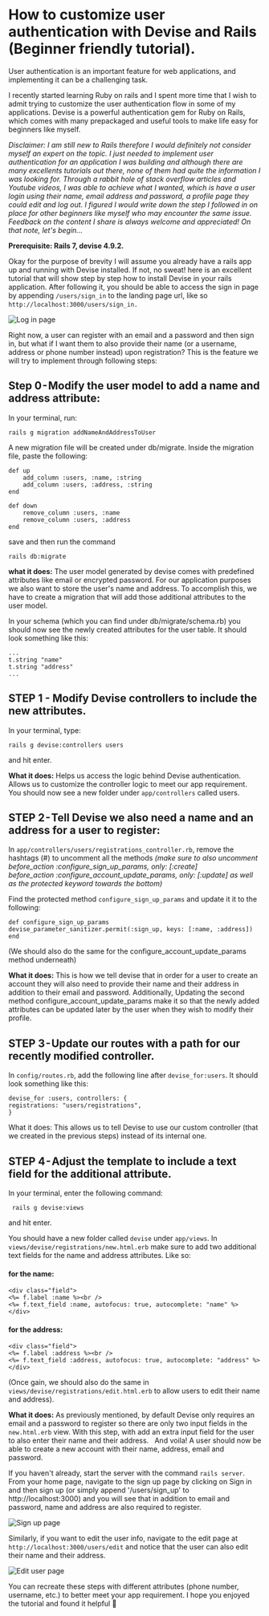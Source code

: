 
# How to customize user authentication with Devise and Rails (Beginner friendly tutorial).

User authentication is an important feature for web applications, and implementing it can be a challenging task. 

I recently started learning Ruby on rails and I spent more time that I wish to admit trying to customize the user authentication flow in some of my applications. Devise is a powerful authentication gem for Ruby on Rails, which comes with many prepackaged and useful tools to make life easy for  beginners like myself. 

_Disclaimer: I am still new to Rails therefore I would definitely not consider myself an expert on the topic. I just needed to implement user authentication for an application I was building and although there are many excellents tutorials out there, none of them had quite the information I was looking for. Through a rabbit hole of stack overflow articles and Youtube videos, I was able to achieve what I wanted, which is have a user login using their name, email address and password, a profile page they could edit and log out. I figured I would write down the step I followed in on place for other beginners like myself who may encounter the same issue. Feedback on the content I share is always welcome and appreciated! On that note, let's begin…_

**Prerequisite: Rails 7, devise 4.9.2.**

Okay for the purpose of brevity I will assume you already have a rails app up and running with Devise installed. If not, no sweat! here is an excellent tutorial that will show step by step how to install Devise in your rails application. After following it, you should be able to access the sign in page by appending `/users/sign_in` to the landing page url, like so `http://localhost:3000/users/sign_in.` 


![Log in page](https://file%2B.vscode-resource.vscode-cdn.net/Users/sakatia/Desktop/blog/app/assets/images/Login%20.jpg?version%3D1682171453886)


Right now, a user can register with an email and a password and then sign in, but what if I want them to also provide their name (or a username, address or phone number  instead) upon registration? This is the feature we will try to implement through following steps:

## Step 0 - Modify the user model to add a name and address attribute:

In your terminal, run:

```
rails g migration addNameAndAddressToUser
```

A new migration file will be created under db/migrate. Inside the migration file, paste the following:

```
def up
    add_column :users, :name, :string
    add_column :users, :address, :string
end

def down
    remove_column :users, :name
    remove_column :users, :address
end
```
save and then run the command 

```
rails db:migrate
```

**what it does:** The user model generated by devise comes with predefined attributes like email or encrypted password. For our application purposes we also want to store the user's name and address. To accomplish this, we have to create a migration that will add those additional attributes to the user model.

In your schema (which you can find under db/migrate/schema.rb) you should now see the newly created attributes for the user table. It should look something like this:
```
...
t.string "name"
t.string "address"
...
```

## STEP 1 - Modify Devise controllers to include the new attributes. 

In your terminal, type: 
```
rails g devise:controllers users 
```
and hit enter.

**What it does:** Helps us access the logic behind Devise authentication. Allows us to customize the controller logic to meet our app requirement. 
You should now see a new folder under `app/controllers` called users.

## STEP 2 - Tell Devise we also need a name and an address for a user to register:

In `app/controllers/users/registrations_controller.rb`, remove the hashtags (#) to uncomment all the methods _(make sure to also uncomment before_action :configure_sign_up_params, only: [:create]
before_action :configure_account_update_params, only: [:update]
as well as the protected keyword towards the bottom)_

Find the protected method `configure_sign_up_params` and update it it to the following:
```
def configure_sign_up_params
devise_parameter_sanitizer.permit(:sign_up, keys: [:name, :address])
end 
```

(We should also do the same for the configure_account_update_params method underneath)

**What it does:** This is how we tell devise that in order for a user to create an account they will also need to provide their name and their address in addition to their email and password. Additionally, Updating the second method configure_account_update_params make it so that the newly added attributes can be updated later by the user when they wish to modify their profile.

## STEP 3 - Update our routes with a path for our recently modified controller.

In `config/routes.rb`, add the following line after `devise_for:users`. It should look something like this: 

```
devise_for :users, controllers: {
registrations: "users/registrations",
} 
```

What it does: This allows us to tell Devise to use our custom controller (that we created in the previous steps) instead of its internal one.

## STEP 4 - Adjust the template to include a text field for the additional attribute.

In your terminal, enter the following command:
```
 rails g devise:views 
```

and hit enter.

You should have a new folder called `devise` under `app/views`. In `views/devise/registrations/new.html.erb` make sure to add two additional text fields for the name and address attributes. Like so:

#### for the name:
```
<div class="field">
<%= f.label :name %><br />
<%= f.text_field :name, autofocus: true, autocomplete: "name" %>
</div>
```

#### for the address: 
````
<div class="field">
<%= f.label :address %><br />
<%= f.text_field :address, autofocus: true, autocomplete: "address" %>
</div>
````

(Once gain, we should also do the same in `views/devise/registrations/edit.html.erb` to allow users to edit their name and address).

**What it does:** As previously mentioned, by default Devise only requires an email and a password to register so there are only two input fields in the `new.html.erb` view. With this step, with add an extra input field for the user to also enter their name and their address.
 
And voila! A user should now be able to create a new account with their name, address, email and password. 

If you haven't already, start the server with the command `rails server`. From your home page, navigate to the sign up page by clicking on Sign in and then sign up (or simply append '/users/sign_up' to http://localhost:3000) and you will see that in addition to email and password, name and address are also required to register.
 

![Sign up page](https://file%2B.vscode-resource.vscode-cdn.net/Users/sakatia/Desktop/blog/app/assets/images/signup.%20.jpg?version%3D1682171497463)


Similarly, if you want to edit the user info, navigate to the edit page at `http://localhost:3000/users/edit` and notice that the user can also edit their name and their address.


![Edit user page](https://file%2B.vscode-resource.vscode-cdn.net/Users/sakatia/Desktop/blog/app/assets/images/edit.jpg?version%3D1682171513316)


You can recreate these steps with different attributes (phone number, username, etc.) to better meet your app requirement. I hope you enjoyed the tutorial and found it helpful 🙂
